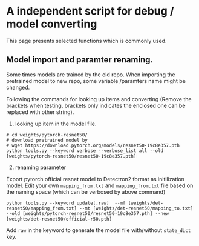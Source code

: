 
# A independent script for debug / model converting

This page presents selected functions which is commonly used.

## Model import and paramter renaming.

Some times models are trained by the old repo. When importing the pretrained model to new repo, some variable /paramters name might be changed.

Following the commands for looking up items and converting (Remove the brackets when testing, brackets only indicates the enclosed one can be replaced with other string).

1. looking up item in the model file.

```
# cd weights/pytorch-resnet50/
# download pretrained model by
# wget https://download.pytorch.org/models/resnet50-19c8e357.pth
python tools.py --keyword verbose --verbose_list all --old [weights/pytorch-resnet50/resnet50-19c8e357.pth]
```

2. renaming parameter

Export pytorch official resnet model to Detectron2 format as initilization model. Edit your own `mapping_from.txt` and `mapping_from.txt` file based on the naming space (which can be verbosed by above command)
```
python tools.py --keyword update[,raw]  --mf [weights/det-resnet50/mapping_from.txt] --mt [weights/det-resnet50/mapping_to.txt] --old [weights/pytorch-resnet50/resnet50-19c8e357.pth] --new [weights/det-resnet50/official-r50.pth]
```

Add `raw` in the keyword to generate the model file with/without `state_dict` key.
